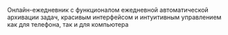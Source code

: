 Онлайн-ежедневник с функционалом ежедневной автоматической архивации задач, красивым интерфейсом и интуитивным управлением как для телефона, так и для компьютера
